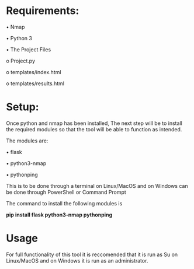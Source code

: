 # Requirements: 

•	Nmap

•	Python 3

•	The Project Files

o	Project.py

o	templates/index.html

o templates/results.html

# Setup:
Once python and nmap has been installed, The next step will be to install the required modules so that the tool will be able to function as intended.

The modules are:

  •	flask
  
  •	python3-nmap
  
  •	pythonping
  
This is to be done through a terminal on Linux/MacOS and on Windows can be done through PowerShell or Command Prompt

The command to install the following modules is

  **pip install flask python3-nmap pythonping**
# Usage
For full functionality of this tool it is reccomended that it is run as Su on Linux/MacOS and on Windows it is run as an administrator.
